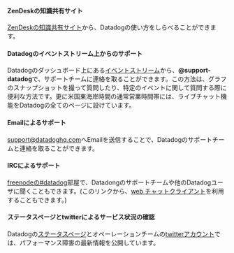#### ZenDeskの知識共有サイト
<!-- Learn more about what you can do in Datadog on the <a href="//datadog.zendesk.com">Support Knowledge Base</a>. -->

[ZenDeskの知識共有サイト](//datadog.zendesk.com)から、Datadogの使い方をしらべることができます。


#### Datadogのイベントストリーム上からのサポート
<!-- Messages in the [event stream](http://app.datadoghq.com/event/stream) containing
**@support-datadog**will reach our Support Team. This is a convenient channel for referencing graph snapshots or a particular event. In addition, we have a livechat service available during the day (EST) from any page within the app. -->


Datadogのダッシュボード上にある[イベントストリーム](http://app.datadoghq.com/event/stream)から、**@support-datadog**で、サポートチームに連絡を取ることができます。この方法は、グラフのスナップショットを撮って質問したり、特定のイベントに関して質問する際に便利な方法です。更に米国東海岸時間の通常営業時間帯には、ライブチャット機能をDatadogの全てのページに設けています。


#### Emailによるサポート
<!-- You can also contact our Support Team via email at <a href="mailto:support@datadoghq.com">support@datadoghq.com</a>. -->

[support@datadoghq.com](mailto:support@datadoghq.com)へEmailを送信することで、Datadogのサポートチームと連絡を取ることができます。


#### IRCによるサポート
<!-- Reach out to our team and other Datadog users in our IRC channel, <a href="irc://irc.freenode.net/datadog">#datadog on freenode</a>.
(There's a [web chat client, too](http://webchat.freenode.net/?randomnick=1&channels=datadog&prompt=1).) -->

[freenodeの#datadog](irc://irc.freenode.net/datadog)部屋で、Datadongのサポートチームや他のDatadogユーザに聞くこともできます。(このリンクから、[web チャットクライアント](http://webchat.freenode.net/?randomnick=1&channels=datadog&prompt=1)を利用することもできます。)


#### ステータスページとtwitterによるサービス状況の確認
<!-- Our [Status Page](http://status.datadoghq.com/) and [Ops twitter account](http://www.twitter.com/datadogops) have the latest on any performance issues that we are experiencing. -->

Datadogの[ステータスページ](http://status.datadoghq.com/)とオペーレーションチームの[twitterアカウント](http://www.twitter.com/datadogops)では、パフォーマンス障害の最新情報を公開しています。
